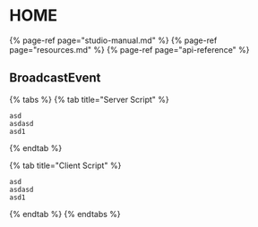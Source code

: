 # HOME

{% page-ref page="studio-manual.md" %}
{% page-ref page="resources.md" %}
{% page-ref page="api-reference" %}

## BroadcastEvent

{% tabs %}
{% tab title="Server Script" %}
```text
asd
asdasd
asd1
```
{% endtab %}

{% tab title="Client Script" %}
```text
asd
asdasd
asd1
```
{% endtab %}
{% endtabs %}
